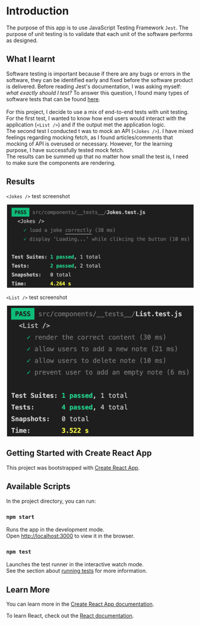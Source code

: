 # Introduction

The purpose of this app is to use JavaScript Testing Framework `Jest`. The purpose of unit testing is to validate that each unit of the software performs as designed.

## What I learnt

Software testing is important because if there are any bugs or errors in the software, they can be identified early and fixed before the software product is delivered. Before reading Jest's documentation, I was asking myself: *what exactly should I test?* To answer this question, I found many types of software tests that can be found [here](https://www.softwaretestinghelp.com/types-of-software-testing/). <br /><br />
For this project, I decide to use a mix of end-to-end tests with unit testing. For the first test, I wanted to know how end users would interact with the application (`<List />`) and if the output met the application logic. <br /> 
The second test I conducted t was to mock an API (`<Jokes />`). I have mixed feelings regarding mocking fetch, as I found articles/comments that mocking of API is overused or necessary. However, for the learning purpose, I have successfully tested mock fetch. <br />
The results can be summed up that no matter how small the test is, I need to make sure the components are rendering.

## Results

`<Jokes />` test screenshot
<p align='center'>
    <img src='src/images/jokes.png' width='500'>
</p>


`<List />` test screenshot
<p align='center'>
    <img src='src/images/list.png' width='500'>
</p>

## Getting Started with Create React App

This project was bootstrapped with [Create React App](https://github.com/facebook/create-react-app).

## Available Scripts

In the project directory, you can run:

### `npm start`

Runs the app in the development mode.\
Open [http://localhost:3000](http://localhost:3000) to view it in the browser.

### `npm test`

Launches the test runner in the interactive watch mode.\
See the section about [running tests](https://facebook.github.io/create-react-app/docs/running-tests) for more information.

## Learn More

You can learn more in the [Create React App documentation](https://facebook.github.io/create-react-app/docs/getting-started).

To learn React, check out the [React documentation](https://reactjs.org/).